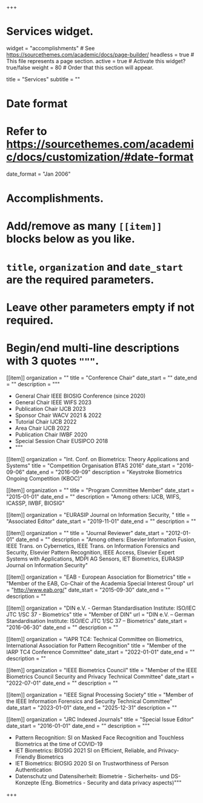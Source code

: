+++
# Services widget.
widget = "accomplishments"  # See https://sourcethemes.com/academic/docs/page-builder/
headless = true  # This file represents a page section.
active = true  # Activate this widget? true/false
weight = 80  # Order that this section will appear.

title = "Services"
subtitle = ""

# Date format
#   Refer to https://sourcethemes.com/academic/docs/customization/#date-format
date_format = "Jan 2006"

# Accomplishments.
#   Add/remove as many `[[item]]` blocks below as you like.
#   `title`, `organization` and `date_start` are the required parameters.
#   Leave other parameters empty if not required.
#   Begin/end multi-line descriptions with 3 quotes `"""`.

[[item]]
  organization = ""
  title = "Conference Chair"
  date_start = ""
  date_end = ""
  description = """
  - General Chair IEEE BIOSIG Conference (since 2020)
  - General Chair IEEE WIFS 2023
  - Publication Chair IJCB 2023
  - Sponsor Chair WACV 2021 & 2022
  - Tutorial Chair IJCB 2022
  - Area Chair IJCB 2022
  - Publication Chair IWBF 2020
  - Special Session Chair EUSIPCO 2018
  - """
  
  

  
[[item]]
  organization = "Int. Conf. on Biometrics: Theory Applications and Systems"
  title = "Competition Organisation BTAS 2016"
  date_start = "2016-09-06"
  date_end = "2016-09-09"
  description = "Keystroke Biometrics Ongoing Competition (KBOC)"

[[item]]
  organization = ""
  title = "Program Committee Member"
  date_start = "2015-01-01"
  date_end = ""
  description = "Among others: IJCB, WIFS, ICASSP, IWBF, BIOSIG"

[[item]]
  organization = "EURASIP Journal on Information Security, "
  title = "Associated Editor"
  date_start = "2019-11-01"
  date_end = ""
  description = ""
  
  [[item]]
  organization = ""
  title = "Journal Reviewer"
  date_start = "2012-01-01"
  date_end = ""
  description = "Among others: Elsevier Information Fusion, IEEE Trans. on Cybernetics, IEEE Trans. on Information Forensics and Security, Elsevier Pattern Recognition, IEEE Access, Elsevier Expert Systems with Applications, MDPI AG Sensors, IET Biometrics, EURASIP Journal on Information Security"

[[item]]
  organization = "EAB - European Association for Biometrics"
  title = "Member of the EAB, Co-Chair of the Academia Special Interest Group"
  url = "http://www.eab.org/"
  date_start = "2015-09-30"
  date_end = ""
  description = ""

[[item]]
  organization = "DIN e.V. - German Standardisation Institute: ISO/IEC JTC 1/SC 37 - Biometrics"
  title = "Member of DIN"
  url = "DIN e.V. – German Standardisation Institute: ISO/IEC JTC 1/SC 37 – Biometrics"
  date_start = "2016-06-30"
  date_end = ""
  description = ""
  
[[item]]
  organization = "IAPR TC4: Technical Committee on Biometrics, International Association for Pattern Recognition"
  title = "Member of the IARP TC4 Conference Committee"
  date_start = "2022-01-01"
  date_end = ""
  description = ""
  
[[item]]
  organization = "IEEE Biometrics Council"
  title = "Member of the IEEE Biometrics Council Security and Privacy Technical Committee"
  date_start = "2022-07-01"
  date_end = ""
  description = ""
 
[[item]]
  organization = "IEEE Signal Processing Society"
  title = "Member of the IEEE Information Forensics and Security Technical Committee"
  date_start = "2023-01-01"
  date_end = "2025-12-31"
  description = ""
  
[[item]]
  organization = "JRC Indexed Journals"
  title = "Special Issue Editor"
  date_start = "2016-01-01"
  date_end = ""
  description = """
  - Pattern Recognition: SI on Masked Face Recognition and Touchless Biometrics at the time of COVID-19
  - IET Biometrics: BIOSIG 2021 SI on Efficient, Reliable, and Privacy-Friendly Biometrics
  - IET Biometrics: BIOSIG 2020 SI on Trustworthiness of Person Authentication
  - Datenschutz und Datensiherheit: Biometrie - Sicherheits- und DS-Konzepte (Eng. Biometrics - Security and data privacy aspects)"""
  

+++
